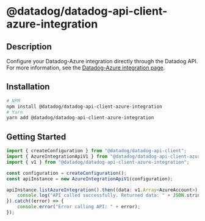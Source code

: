 # @datadog/datadog-api-client-azure-integration

## Description

Configure your Datadog-Azure integration directly through the Datadog API.
For more information, see the [Datadog-Azure integration page](https://docs.datadoghq.com/integrations/azure).

## Installation

```sh
# NPM
npm install @datadog/datadog-api-client-azure-integration
# Yarn
yarn add @datadog/datadog-api-client-azure-integration
```

## Getting Started
```ts
import { createConfiguration } from "@datadog/datadog-api-client";
import { AzureIntegrationApiV1 } from "@datadog/datadog-api-client-azure-integration";
import { v1 } from "@datadog/datadog-api-client-azure-integration";

const configuration = createConfiguration();
const apiInstance = new AzureIntegrationApiV1(configuration);

apiInstance.listAzureIntegration().then((data: v1.Array<AzureAccount>) => {
    console.log("API called successfully. Returned data: " + JSON.stringify(data));
}).catch((error) => {
    console.error("Error calling API: " + error);
});
```